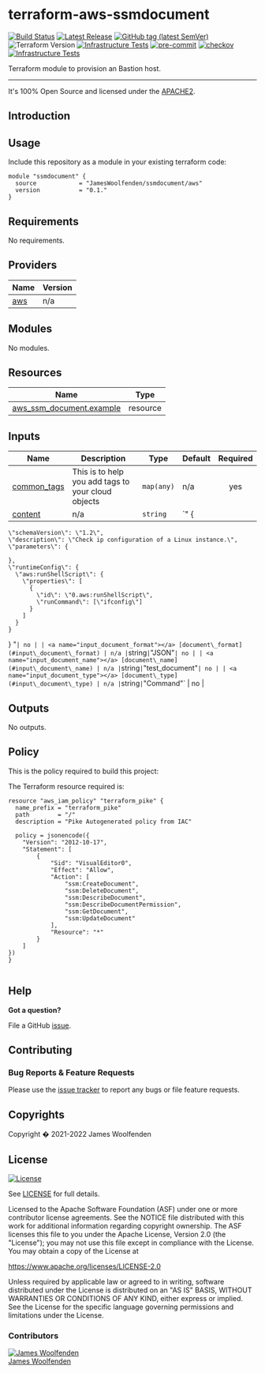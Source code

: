 # terraform-aws-ssmdocument

[![Build Status](https://github.com/JamesWoolfenden/terraform-aws-ssmdocument/workflows/Verify%20and%20Bump/badge.svg?branch=master)](https://github.com/JamesWoolfenden/terraform-aws-ssmdocument)
[![Latest Release](https://img.shields.io/github/release/JamesWoolfenden/terraform-aws-ssmdocument.svg)](https://github.com/JamesWoolfenden/terraform-aws-ssmdocument/releases/latest)
[![GitHub tag (latest SemVer)](https://img.shields.io/github/tag/JamesWoolfenden/terraform-aws-ssmdocument.svg?label=latest)](https://github.com/JamesWoolfenden/terraform-aws-ssmdocument/releases/latest)
![Terraform Version](https://img.shields.io/badge/tf-%3E%3D0.14.0-blue.svg)
[![Infrastructure Tests](https://www.bridgecrew.cloud/badges/github/JamesWoolfenden/terraform-aws-ssmdocument/cis_aws)](https://www.bridgecrew.cloud/link/badge?vcs=github&fullRepo=JamesWoolfenden%2Fterraform-aws-ssmdocument&benchmark=CIS+AWS+V1.2)
[![pre-commit](https://img.shields.io/badge/pre--commit-enabled-brightgreen?logo=pre-commit&logoColor=white)](https://github.com/pre-commit/pre-commit)
[![checkov](https://img.shields.io/badge/checkov-verified-brightgreen)](https://www.checkov.io/)
[![Infrastructure Tests](https://www.bridgecrew.cloud/badges/github/jameswoolfenden/terraform-aws-ssmdocument/general)](https://www.bridgecrew.cloud/link/badge?vcs=github&fullRepo=JamesWoolfenden%2Fterraform-aws-ssmdocument&benchmark=INFRASTRUCTURE+SECURITY)

Terraform module to provision an Bastion host.

---

It's 100% Open Source and licensed under the [APACHE2](LICENSE).

## Introduction

## Usage

Include this repository as a module in your existing terraform code:

```hcl
module "ssmdocument" {
  source            = "JamesWoolfenden/ssmdocument/aws"
  version           = "0.1."
}
```

<!-- BEGINNING OF PRE-COMMIT-TERRAFORM DOCS HOOK -->
## Requirements

No requirements.

## Providers

| Name | Version |
|------|---------|
| <a name="provider_aws"></a> [aws](#provider\_aws) | n/a |

## Modules

No modules.

## Resources

| Name | Type |
|------|------|
| [aws_ssm_document.example](https://registry.terraform.io/providers/hashicorp/aws/latest/docs/resources/ssm_document) | resource |

## Inputs

| Name | Description | Type | Default | Required |
|------|-------------|------|---------|:--------:|
| <a name="input_common_tags"></a> [common\_tags](#input\_common\_tags) | This is to help you add tags to your cloud objects | `map(any)` | n/a | yes |
| <a name="input_content"></a> [content](#input\_content) | n/a | `string` | `"  {
    \"schemaVersion\": \"1.2\",
    \"description\": \"Check ip configuration of a Linux instance.\",
    \"parameters\": {

    },
    \"runtimeConfig\": {
      \"aws:runShellScript\": {
        \"properties\": [
          {
            \"id\": \"0.aws:runShellScript\",
            \"runCommand\": [\"ifconfig\"]
          }
        ]
      }
    }
  }
"` | no |
| <a name="input_document_format"></a> [document\_format](#input\_document\_format) | n/a | `string` | `"JSON"` | no |
| <a name="input_document_name"></a> [document\_name](#input\_document\_name) | n/a | `string` | `"test_document"` | no |
| <a name="input_document_type"></a> [document\_type](#input\_document\_type) | n/a | `string` | `"Command"` | no |

## Outputs

No outputs.
<!-- END OF PRE-COMMIT-TERRAFORM DOCS HOOK -->

## Policy

This is the policy required to build this project:

<!-- BEGINNING OF PRE-COMMIT-PIKE DOCS HOOK -->
The Terraform resource required is:

```golang
resource "aws_iam_policy" "terraform_pike" {
  name_prefix = "terraform_pike"
  path        = "/"
  description = "Pike Autogenerated policy from IAC"

  policy = jsonencode({
    "Version": "2012-10-17",
    "Statement": [
        {
            "Sid": "VisualEditor0",
            "Effect": "Allow",
            "Action": [
                "ssm:CreateDocument",
                "ssm:DeleteDocument",
                "ssm:DescribeDocument",
                "ssm:DescribeDocumentPermission",
                "ssm:GetDocument",
                "ssm:UpdateDocument"
            ],
            "Resource": "*"
        }
    ]
})
}


```
<!-- END OF PRE-COMMIT-PIKE DOCS HOOK -->

## Help

**Got a question?**

File a GitHub [issue](https://github.com/JamesWoolfenden/terraform-ssmdocument/issues).

## Contributing

### Bug Reports & Feature Requests

Please use the [issue tracker](https://github.com/JamesWoolfenden/terraform-ssmdocument/issues) to report any bugs or file feature requests.

## Copyrights

Copyright � 2021-2022 James Woolfenden

## License

[![License](https://img.shields.io/badge/License-Apache%202.0-blue.svg)](https://opensource.org/licenses/Apache-2.0)

See [LICENSE](LICENSE) for full details.

Licensed to the Apache Software Foundation (ASF) under one
or more contributor license agreements. See the NOTICE file
distributed with this work for additional information
regarding copyright ownership. The ASF licenses this file
to you under the Apache License, Version 2.0 (the
"License"); you may not use this file except in compliance
with the License. You may obtain a copy of the License at

<https://www.apache.org/licenses/LICENSE-2.0>

Unless required by applicable law or agreed to in writing,
software distributed under the License is distributed on an
"AS IS" BASIS, WITHOUT WARRANTIES OR CONDITIONS OF ANY
KIND, either express or implied. See the License for the
specific language governing permissions and limitations
under the License.

### Contributors

[![James Woolfenden][jameswoolfenden_avatar]][jameswoolfenden_homepage]<br/>[James Woolfenden][jameswoolfenden_homepage]<br/>

[jameswoolfenden_homepage]: https://github.com/jameswoolfenden
[jameswoolfenden_avatar]: https://github.com/jameswoolfenden.png?size=150
